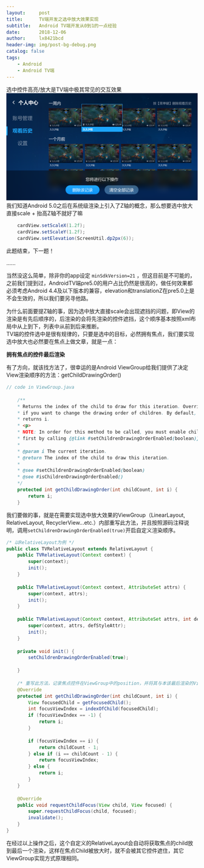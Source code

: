 ```yaml
---
layout:     post
title:      TV端开发之选中放大效果实现
subtitle:   Android TV端开发从0到1的一点经验
date:       2018-12-06
author:     lx8421bcd
header-img: img/post-bg-debug.png
catalog: false
tags:
    - Android
    - Android TV端
---
```


选中控件高亮/放大是TV端中极其常见的交互效果  
![选中放大效果](https://raw.githubusercontent.com/lx8421bcd/lx8421bcd.github.io/master/img/android_tv/focus_scale.png)  
我们知道Android 5.0之后在系统级渲染上引入了Z轴的概念，那么想要选中放大直接scale + 抬高Z轴不就好了嘛
```java
    cardView.setScaleX(1.2f);
    cardView.setScaleY(1.2f);
    cardView.setElevation(ScreenUtil.dp2px(6));
```
此题结束，下一题！   
  
......  
  
当然没这么简单，除非你的app设定 ```minSdkVersion=21``` ，但这目前是不可能的，之前我们提到过，AndroidTV端pre5.0的用户占比仍然是很高的，做任何效果都必须考虑Android 4.4及以下版本的兼容，elevation和translationZ在pre5.0上是不会生效的，所以我们要另寻他路。  

为什么前面要提Z轴的事，因为选中放大直接scale会出现遮挡的问题，即View的渲染是有先后顺序的，后渲染的会将先渲染的控件遮挡，这个顺序基本按照xml布局中从上到下，列表中从前到后来推断。  
TV端的控件选中是很有规律的，只要是选中的目标，必然拥有焦点，我们要实现选中放大也必然要在焦点上做文章，就是一点：  

__拥有焦点的控件最后渲染__  

有了方向，就该找方法了，很幸运的是Android ViewGroup给我们提供了决定View渲染顺序的方法：getChildDrawingOrder()  
```java
// code in ViewGroup.java

    /**
    * Returns the index of the child to draw for this iteration. Override this
    * if you want to change the drawing order of children. By default, it
    * returns i.
    * <p>
    * NOTE: In order for this method to be called, you must enable child ordering
    * first by calling {@link #setChildrenDrawingOrderEnabled(boolean)}.
    *
    * @param i The current iteration.
    * @return The index of the child to draw this iteration.
    *
    * @see #setChildrenDrawingOrderEnabled(boolean)
    * @see #isChildrenDrawingOrderEnabled()
    */
    protected int getChildDrawingOrder(int childCount, int i) {
        return i;
    }

```
我们要做的事，就是在需要实现选中放大效果的ViewGroup（LinearLayout, RelativeLayout, RecyclerView...etc.）内部重写此方法，并且按照源码注释说明，调用```setChildrenDrawingOrderEnabled(true)```开启自定义渲染顺序。  
```java
/* 以RelativeLayout为例 */
public class TVRelativeLayout extends RelativeLayout {
    public TVRelativeLayout(Context context) {
        super(context);
        init();
    }

    public TVRelativeLayout(Context context, AttributeSet attrs) {
        super(context, attrs);
        init();
    }

    public TVRelativeLayout(Context context, AttributeSet attrs, int defStyleAttr) {
        super(context, attrs, defStyleAttr);
        init();
    }

    private void init() {
        setChildrenDrawingOrderEnabled(true);

    }

    /* 重写此方法，记录焦点控件在ViewGroup中的position，并将其与本该最后渲染的View对调 */
    @Override
    protected int getChildDrawingOrder(int childCount, int i) {
        View focusedChild = getFocusedChild();
        int focusViewIndex = indexOfChild(focusedChild);
        if (focusViewIndex == -1) {
            return i;
        }

        if (focusViewIndex == i) {
            return childCount - 1;
        } else if (i == childCount - 1) {
            return focusViewIndex;
        } else {
            return i;
        }
    }

    @Override
    public void requestChildFocus(View child, View focused) {
        super.requestChildFocus(child, focused);
        invalidate();
    }
}
```
在经过以上操作之后，这个自定义的RelativeLayout会自动将获取焦点的child放到最后一个渲染，这样在焦点Child被放大时，就不会被其它控件遮住，其它ViewGroup实现方式原理相同。